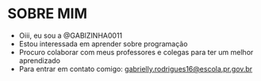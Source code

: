  # SOBRE MIM
-   Oiii, eu sou a @GABIZINHA0011
-  Estou interessada em aprender sobre programação 
-  Procuro colaborar com meus professores e colegas para ter um melhor aprendizado
- Para entrar em contato comigo: gabrielly.rodrigues16@escola.pr.gov.br
